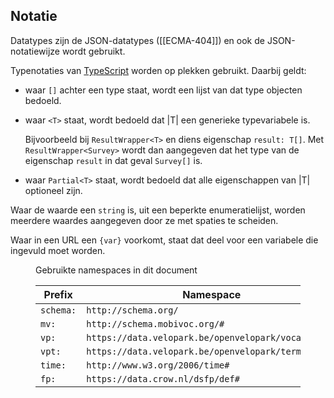 ## Notatie

Datatypes zijn de JSON-datatypes ([[ECMA-404]]) en ook de JSON-notatiewijze wordt gebruikt.

Typenotaties van [TypeScript] worden op plekken gebruikt. Daarbij geldt:

- waar `[]` achter een type staat, wordt een lijst van dat type objecten bedoeld.
- waar `<T>` staat, wordt bedoeld dat |T| een generieke typevariabele is.

  Bijvoorbeeld bij `ResultWrapper<T>` en diens eigenschap `result: T[]`.
  Met `ResultWrapper<Survey>` wordt dan aangegeven dat het type van de eigenschap `result` in dat geval `Survey[]` is.

- waar `Partial<T>` staat, wordt bedoeld dat alle eigenschappen van |T| optioneel zijn.

Waar de waarde een `string` is, uit een beperkte enumeratielijst, worden meerdere waardes aangegeven door ze met spaties te scheiden.

Waar in een URL een `{var}` voorkomt, staat dat deel voor een variabele die ingevuld moet worden.

<figure>
<figcaption>Gebruikte namespaces in dit document</figcaption>

| Prefix    | Namespace                                           |
| --------- | --------------------------------------------------- |
| `schema:` | `http://schema.org/`                                |
| `mv:`     | `http://schema.mobivoc.org/#`                       |
| `vp:`     | `https://data.velopark.be/openvelopark/vocabulary#` |
| `vpt:`    | `https://data.velopark.be/openvelopark/terms#`      |
| `time:`   | `http://www.w3.org/2006/time#`                      |
| `fp:`     | `https://data.crow.nl/dsfp/def#`                    |

</figure>

[typescript]: https://www.typescriptlang.org/
